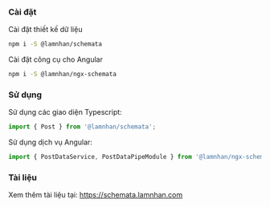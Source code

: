 ### Cài đặt

Cài đặt thiết kế dữ liệu

```sh
npm i -S @lamnhan/schemata
```

Cài đặt công cụ cho Angular

```sh
npm i -S @lamnhan/ngx-schemata
```

### Sử dụng

Sử dụng các giao diện Typescript:

```ts
import { Post } from '@lamnhan/schemata';
```

Sử dụng dịch vụ Angular:

```ts
import { PostDataService, PostDataPipeModule } from '@lamnhan/ngx-schemata';
```

### Tài liệu

Xem thêm tài liệu tại: <https://schemata.lamnhan.com>
